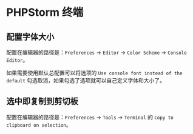 # PHPStorm 终端

## 配置字体大小

配置在编辑器的路径是：`Preferences` -> `Editor` -> `Color Scheme` -> `Console Editor`。

如果需要使用默认总配置可以将选项的 `Use console font instead of the default` 勾选取消，如果勾选了选项就可以自己定义字体和大小了。

## 选中即复制到剪切板

配置在编辑器的路径是：`Preferences` -> `Tools` -> `Terminal` 的 `Copy to clipboard on selection`。
